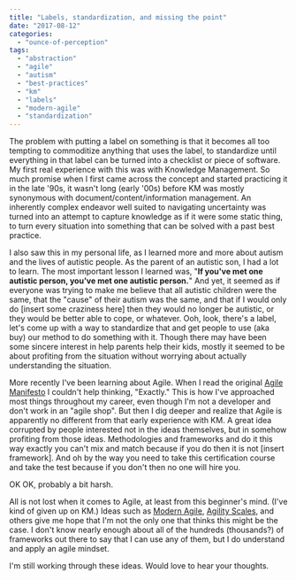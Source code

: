 ```yaml
---
title: "Labels, standardization, and missing the point"
date: "2017-08-12"
categories: 
  - "ounce-of-perception"
tags: 
  - "abstraction"
  - "agile"
  - "autism"
  - "best-practices"
  - "km"
  - "labels"
  - "modern-agile"
  - "standardization"
---
```


The problem with putting a label on something is that it becomes all too tempting to commoditize anything that uses the label, to standardize until everything in that label can be turned into a checklist or piece of software. My first real experience with this was with Knowledge Management. So much promise when I first came across the concept and started practicing it in the late '90s, it wasn't long (early '00s) before KM was mostly synonymous with document/content/information management. An inherently complex endeavor well suited to navigating uncertainty was turned into an attempt to capture knowledge as if it were some static thing, to turn every situation into something that can be solved with a past best practice.

I also saw this in my personal life, as I learned more and more about autism and the lives of autistic people. As the parent of an autistic son, I had a lot to learn. The most important lesson I learned was, "**If you've met one autistic person, you've met one autistic person.**" And yet, it seemed as if everyone was trying to make me believe that all autistic children were the same, that the "cause" of their autism was the same, and that if I would only do \[insert some craziness here\] then they would no longer be autistic, or they would be better able to cope, or whatever. Ooh, look, there's a label, let's come up with a way to standardize that and get people to use (aka buy) our method to do something with it. Though there may have been some sincere interest in help parents help their kids, mostly it seemed to be about profiting from the situation without worrying about actually understanding the situation.

More recently I've been learning about Agile. When I read the original [Agile Manifesto](http://agilemanifesto.org/) I couldn't help thinking, "Exactly." This is how I've approached most things throughout my career, even though I'm not a developer and don't work in an "agile shop". But then I dig deeper and realize that Agile is apparently no different from that early experience with KM. A great idea corrupted by people interested not in the ideas themselves, but in somehow profiting from those ideas. Methodologies and frameworks and do it this way exactly you can't mix and match because if you do then it is not \[insert framework\]. And oh by the way you need to take this certification course and take the test because if you don't then no one will hire you.

OK OK, probably a bit harsh.

All is not lost when it comes to Agile, at least from this beginner's mind. (I've kind of given up on KM.) Ideas such as [Modern Agile](https://www.modernagile.org/), [Agility Scales](http://agilityscales.com/), and others give me hope that I'm not the only one that thinks this might be the case. I don't know nearly enough about all of the hundreds (thousands?) of frameworks out there to say that I can use any of them, but I do understand and apply an agile mindset.

I'm still working through these ideas. Would love to hear your thoughts.
